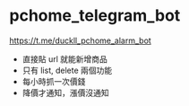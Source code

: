 # pchome_telegram_bot

https://t.me/duckll_pchome_alarm_bot

- 直接貼 url 就能新增商品
- 只有 list, delete 兩個功能
- 每小時抓一次價錢
- 降價才通知，漲價沒通知
